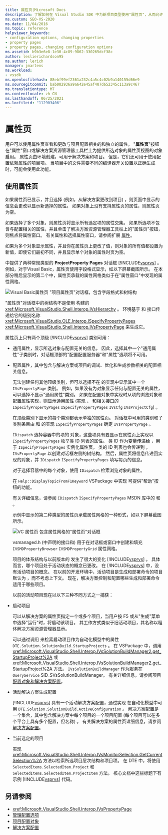 ```yaml
---
title: 属性页|Microsoft Docs
description: 了解如何在 Visual Studio SDK 中为新项目类型使用"属性页"，从而允许用户查看和更改项目属性。
ms.custom: SEO-VS-2020
ms.date: 11/04/2016
ms.topic: reference
helpviewer_keywords:
- configuration options, changing properties
- property pages
- property pages, changing configuration options
ms.assetid: b9b3e6e8-1e30-4c89-9862-330265dcf38c
author: leslierichardson95
ms.author: lerich
manager: jmartens
ms.workload:
- vssdk
ms.openlocfilehash: 88ebf99ef2361a232c4a5c4c02b9a140155d66e9
ms.sourcegitcommit: bab002936a9a642e45af407d652345c113a9c467
ms.translationtype: MT
ms.contentlocale: zh-CN
ms.lasthandoff: 06/25/2021
ms.locfileid: "112903406"
---
```

# <a name="property-pages"></a>属性页
用户可以使用属性页查看和更改与项目配置相关的和独立的属性。 "**属性页**"按钮在"属性"窗口或解决方案资源管理器工具栏上为提供所选对象的属性页视图的对象启用。 属性页由环境创建，可用于解决方案和项目。 但是，它们还可用于使用配置依赖属性的项目项。 当项目中的文件需要不同的编译器开关设置以正确生成时，可能会使用此功能。

## <a name="using-property-pages"></a>使用属性页
 如果属性页已显示，并且选择 (例如，从解决方案更改到项目) ，则页面中显示的信息会更改以显示新选择的属性。 如果对象上没有支持属性页的属性，则属性页为空。

 如果选择了多个对象，则属性页将显示所有选定项的属性交集。 如果所选项不包含与配置相关的属性，并且单击了解决方案资源管理器工具栏上的"属性页"按钮，则焦点将属性窗口。 有关属性和选择属性窗口，请参阅扩展 [属性](../../extensibility/internals/extending-properties.md)。

 如果为多个对象显示属性，并且你在属性页上更改了值，则对象的所有值都设置为新值，即使它们最初不同，并且显示单个对象的属性时页为空。

 中提供了两种常规类型的 **ProjectProperty Pages** 对话框 [!INCLUDE[vsprvs](../../code-quality/includes/vsprvs_md.md)] 。 例如，对于Visual Basic，属性页使用字段格式显示，如以下屏幕截图所示。 在本部分稍后显示的第二个中，属性页承载的属性网格类似于在"属性窗口"中发现的属性网格。

 ![Visual Basic属性页](../../extensibility/internals/media/vsvbproppages.gif "vsVBPropPages") "项目属性页"对话框，包含字段格式和树结构

 "属性页"对话框中的树结构不是使用 构建的 <xref:Microsoft.VisualStudio.Shell.Interop.IVsHierarchy> 。 环境基于 和 接口传递给它的级别名称 <xref:Microsoft.VisualStudio.OLE.Interop.ISpecifyPropertyPages> <xref:Microsoft.VisualStudio.Shell.Interop.IVsPropertyPage> 来生成它。

 属性页上只有两个顶级 [!INCLUDE[vsprvs](../../code-quality/includes/vsprvs_md.md)] 类别可用：

- 通用属性，显示所选对象与配置无关的信息。 因此，选择其中一个"通用属性"子类别时，对话框顶部的"配置配置服务器"和"属性"选项将不可用。

- 配置属性，其中包含与解决方案或项目的调试、优化和生成参数相关的配置相关信息。

  无法创建任何其他顶级类别，但可以选择不在 的实现中显示其中一个 `IVsPropertyPage` 类别。 例如，如果没有为对象显示任何与配置无关的属性，可以选择不显示"通用属性"类别。 如果在配置对象中实现时从项的浏览对象和配置属性实现，则显示通用属性 (实现 、 和相关接口的 `ISpecifyPropertyPages` `ISpecifyPropertyPages` `IVsCfg` `IVsProjectCfg`) 。

  在顶级类别下显示的每个类别都表示单独的属性页。 对话框中可用的类别和子类别条目由 和 的实现 `ISpecifyPropertyPages` 确定 `IVsPropertyPage` 。

  `IDispatch` 选择容器中的项的 对象，这些项具有要显示在属性页上实现以 `ISpecifyPropertyPages` 枚举类 ID 列表的属性。 类 ID 作为变量传递给 ，用于 `ISpecifyPropertyPages` 实例化属性页。 类的 ID 列表也会传递到 ， `IVsPropertyPage` 以创建对话框左侧的树结构。 然后，属性页将信息传递回实现的对象，并 `IDispatch` `ISpecifyPropertyPages` 填写每页的信息。

  对于选择容器中的每个对象，使用 `IDispatch` 检索浏览对象的属性。

  在 `Help::DisplayTopicFromF1Keyword` VSPackage 中实现 可提供"帮助"按钮的功能。

  有关详细信息，请参阅 `IDispatch` `ISpecifyPropertyPages` MSDN 库中的 和 。

  示例中显示的第二种类型的属性页承载属性网格的一种形式，如以下屏幕截图所示。

  ![VC 属性页](../../extensibility/internals/media/vsvcproppages.gif "vsVCPropPages") 包含属性网格的"属性页"对话框

  vsmanaged.h (中声明的接口和) 用于在对话框或窗口中创建和填充 `IVSMDPropertyBrowser` `IVSMDPropertyGrid` 属性网格。

  项目的体系结构与以前版本的 发生了很大的变化 [!INCLUDE[vsprvs](../../code-quality/includes/vsprvs_md.md)] 。 具体而言，哪个项目处于活动状态的概念已更改。 在 [!INCLUDE[vsprvs](../../code-quality/includes/vsprvs_md.md)] 中，没有活动项目的概念。 在以前的开发环境中，活动项目是生成和部署命令的项目默认为 ，而不考虑上下文。 现在，解决方案控制和配置哪些生成和部署命令适用于哪些项目。

  以前的活动项目现在以以下三种不同方式之一捕获：

- 启动项目

   可以从解决方案的属性页指定一个或多个项目，当用户按 F5 或从"生成"菜单中选择"运行"时，将启动该项目。 其工作方式类似于旧活动项目，其名称以粗体解决方案资源管理器显示。

   可以通过调用 来检索启动项目作为自动化模型中的属性 `DTE.Solution.SolutionBuild.StartupProjects` 。 在 VSPackage 中，调用 <xref:Microsoft.VisualStudio.Shell.Interop.IVsSolutionBuildManager2.get_StartupProject%2A> 或 <xref:Microsoft.VisualStudio.Shell.Interop.IVsSolutionBuildManager2.get_StartupProject%2A> 方法。 `IVsSolutionBuildManager` 作为服务在 `QueryService` SID_SVsSolutionBuildManager。 有关详细信息，请参阅项目[配置对象和](../../extensibility/internals/project-configuration-object.md)[解决方案配置](../../extensibility/internals/solution-configuration.md)。

- 活动解决方案生成配置

   [!INCLUDE[vsprvs](../../code-quality/includes/vsprvs_md.md)] 具有一个活动解决方案配置，通过实现 在自动化模型中可用 `DTE.Solution.SolutionBuild.ActiveConfiguration` 。 解决方案配置是一个集合，其中包含解决方案中每个项目的一个项目配置 (每个项目可以在多个平台上具有多个配置，但名称) 。 有关解决方案的属性页详细信息，请参阅 [解决方案配置](../../extensibility/internals/solution-configuration.md)。

- 当前选定的项目

   实现 <xref:Microsoft.VisualStudio.Shell.Interop.IVsMonitorSelection.GetCurrentSelection%2A> 方法以检索所选项目层次结构和项目项。 在 DTE 中，将使用 `SelectedItems.SelectedItem.Project` 和 `SelectedItems.SelectedItem.ProjectItem` 方法。 核心文档中这些标题下有示例 [!INCLUDE[vsprvs](../../code-quality/includes/vsprvs_md.md)] 代码。

## <a name="see-also"></a>另请参阅
- <xref:Microsoft.VisualStudio.Shell.Interop.IVsPropertyPage>
- [管理配置选项](../../extensibility/internals/managing-configuration-options.md)
- [项目配置对象](../../extensibility/internals/project-configuration-object.md)
- [解决方案配置](../../extensibility/internals/solution-configuration.md)
